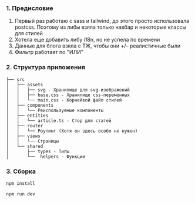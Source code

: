 
### 1. Предисловие
1. Первый раз работаю с sass и tailwind, до этого просто использовала postcss. Поэтому из либы взяла только навбар и некоторые классы для стилей
2. Хотела еще добавить либу i18n, но не успела по времени
3. Данные для блога взяла с ТЖ, чтобы они +/- реалистичные были
4. Фильтр работает по "ИЛИ"

### 2. Структура приложения

```
├── src
│   ├── assets
│   │   ├── svg - Хранилище для svg-изображений
│   │   ├── base.css - Хранилище css-переменных
│   │   └── main.css - Корнейвой файл стилей
│   ├── components
│   │   └── Реиспользуемые компоненты
│   ├── entities
│   │   └── article.ts - Стор для статей
│   ├── router
│   │   └── Роутинг (Хотя он здесь особо не нужен)
│   ├── views
│   │   └── Страницы
│   └── shared
│       ├── types - Типы
│       └──  helpers - Функции 
```

### 3. Сборка

```sh
npm install
```

```sh
npm run dev
```
